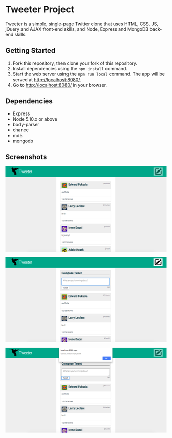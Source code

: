 # Tweeter Project

Tweeter is a simple, single-page Twitter clone that uses HTML, CSS, JS, jQuery and AJAX front-end skills, and Node, Express and MongoDB back-end skills.

## Getting Started

1. Fork this repository, then clone your fork of this repository.
2. Install dependencies using the `npm install` command.
3. Start the web server using the `npm run local` command. The app will be served at <http://localhost:8080/>.
4. Go to <http://localhost:8080/> in your browser.

## Dependencies

- Express
- Node 5.10.x or above
- body-parser
- chance
- md5
- mongodb


## Screenshots

!["Screenshot of tweeter homepage"](https://github.com/jenniferhsueh/tweeter/blob/master/docs/tweeter-homepage.png)

!["Screenshot of toggle compose tweet"](https://github.com/jenniferhsueh/tweeter/blob/master/docs/toggle-compose-tweet.png)

!["Screenshot of empty tweet post alert"](https://github.com/jenniferhsueh/tweeter/blob/master/docs/empty-tweet-post-alert.png)
